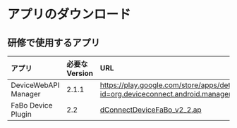 # アプリのダウンロード

## 研修で使用するアプリ

|アプリ|必要なVersion|URL|
|:--|:--|:--|
| DeviceWebAPI Manager | 2.1.1 | https://play.google.com/store/apps/details?id=org.deviceconnect.android.manager |
| FaBo Device Plugin | 2.2 | [dConnectDeviceFaBo_v2_2.ap](http://www.fabo.io/deviceconnect/apk/dConnectDeviceFaBo_v2_2.apk) |
